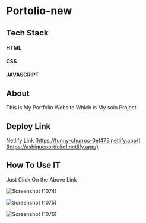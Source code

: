 # Portolio-new

## Tech Stack
#### HTML
#### CSS 
#### JAVASCRIPT


## About
This is My Portfolio Website Which is My solo Project.

## Deploy Link
Netlify Link 
[https://funny-churros-0ef475.netlify.app/](https://ashiqueportfolio1.netlify.app/)

## How To Use IT
Just Click On the Above Link 

![Screenshot (1074)](https://user-images.githubusercontent.com/104290715/189983792-bdf7acc7-ea6e-4b7c-8cc5-89fa624771af.png)

![Screenshot (1075)](https://user-images.githubusercontent.com/104290715/189983795-5a516f30-4222-43e6-be8e-36f18cb97365.png)

![Screenshot (1076)](https://user-images.githubusercontent.com/104290715/189983784-a308648a-63fe-40ad-996f-b952523a968e.png)
